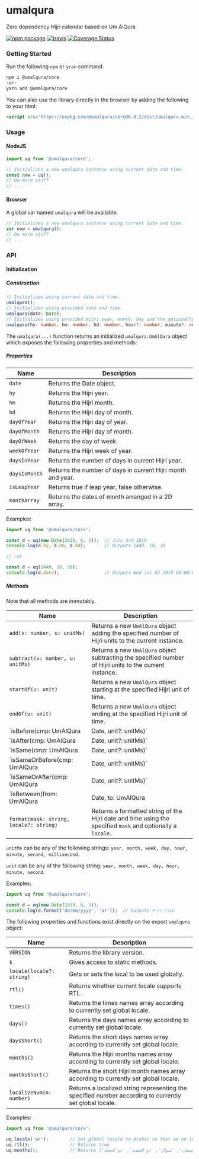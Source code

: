 # umalqura

Zero dependency Hijri calendar based on Um AlQura

[![npm package](https://img.shields.io/npm/v/@umalqura/core.svg)](https://www.npmjs.org/package/@umalqura/core)
[![travis](https://travis-ci.com/umalqura/umalqura.svg?branch=master)](https://travis-ci.com/umalqura/umalqura)
[![Coverage Status](https://coveralls.io/repos/github/umalqura/umalqura/badge.svg?branch=master)](https://coveralls.io/github/umalqura/umalqura?branch=master)

### Getting Started

Run the following `npm` or `yran` command:

```sh
npm i @umalqura/core
-or-
yarn add @umalqura/core
```

You can also use the library directly in the browser by adding the following to your html:

```html
<script src="https://unpkg.com/@umalqura/core@0.0.2/dist/umalqura.min.js"></script>
```

### Usage

#### NodeJS

```js
import uq from '@umalqura/core';

// Initializes a new umalqura instance using current date and time.
const now = uq();
// Do more stuff
// ...
```
#### Browser

A global var named `umalqura` will be available.

```js
// Initializes a new umalqura instance using current date and time.
var now = umalqura();
// Do more stuff
// ...
```

### API

#### Initialization

##### Construction

```ts
// Initializes using current date and time.
umalqura();
// Initializes using provided date and time.
umalqura(date: Date);
// Initializes using provided Hijri year, month, day and the optionally the provided time.
umalqura(hy: number, hm: number, hd: number, hour?: number, minute?: number, second?: number, millisecond?: number)
```

The `umalqura(...)` function returns an initialized `umalqura.UmAlQura` object which exposes the following properties and methods:

##### Properties

| Name          | Description                                                     |
|---------------|-----------------------------------------------------------------|
| `date`        | Returns the Date object.                                        |
| `hy`          | Returns the Hijri year.                                         |
| `hm`          | Returns the Hijri month.                                        |
| `hd`          | Returns the Hijri day of month.                                 |
| `dayOfYear`   | Returns the Hijri day of year.                                  |
| `dayOfMonth`  | Returns the Hijri day of month.                                 |
| `dayOfWeek`   | Returns the day of week.                                        |
| `weekOfYear`  | Returns the Hijri week of year.                                 |
| `daysInYear`  | Returns the number of days in current Hijri year.               |
| `daysInMonth` | Returns the number of days in current Hijri month and year.     |
| `isLeapYear`  | Returns true if leap year, false otherwise.                     |
| `monthArray`  | Returns the dates of month arranged in a 2D array.              |

Examples:

```js
import uq from '@umalqura/core';

const d = uq(new Date(2019, 6, 3));  // July 3rd 2019
console.log(d.hy, d.hm, d.hd);       // Outputs 1440, 10, 30

// -or

const d = uq(1440, 10, 30);
console.log(d.date);                 // Outputs Wed Jul 03 2019 00:00:00 TZ...
```

##### Methods

Note that all methods are immutably.

| Name                                                     | Description
|----------------------------------------------------------|----------------------------------------------------------------------------------------------
| `add(v: number, u: unitMs)`                              | Returns a new `UmAlQura` object adding the specified number of Hijri units to the current instance.
| `subtract(v: number, u: unitMs)`                         | Returns a new `UmAlQura` object subtracting the specified number of Hijri units to the current instance.
| `startOf(u: unit)`                                       | Returns a new `UmAlQura` object starting at the specified Hijri unit of time.
| `endOf(u: unit)`                                         | Returns a new `UmAlQura` object ending at the specified Hijri unit of time.
| `isBefore(cmp: UmAlQura|Date, unit?: unitMs)`            | Returns whether current instance is before `cmp`. Check can be pinned down to `unitMs` which defaults to milliseconds.
| `isAfter(cmp: UmAlQura|Date, unit?: unitMs)`             | Returns whether current instance is after `cmp`. Check can be pinned down to `unitMs` which defaults to milliseconds.
| `isSame(cmp: UmAlQura|Date, unit?: unitMs)`              | Returns whether current instance is same as `cmp`. Check can be pinned down to `unitMs` which defaults to milliseconds.
| `isSameOrBefore(cmp: UmAlQura|Date, unit?: unitMs)`      | Returns whether current instance is same as or before `cmp`. Check can be pinned down to `unitMs` which defaults to milliseconds.
| `isSameOrAfter(cmp: UmAlQura|Date, unit?: unitMs)`       | Returns whether current instance is same as or after `cmp`. Check can be pinned down to `unitMs` which defaults to milliseconds.
| `isBetween(from: UmAlQura|Date, to: UmAlQura|Date, fromIncl?: boo, toIncl?: boo unit?: unitMs)` | Returns whether current instance is between `from` and `to`. Check can be pinned down to `unitMs` which defaults to milliseconds. By, default the match is exclusive of both ends. This can be controlled via `fromIncl` and `toIncl`.
| `format(mask: string, locale?: string)`                  | Returns a formatted string of the Hijri date and time using the specified `mask` and optionally a `locale`.

`unitMs` can be any of the following strings: `year, month, week, day, hour, minute, second, millisecond`.

`unit` can be any of the following string: `year, month, week, day, hour, minute, second`.

Examples:

```js
import uq from '@umalqura/core';

const d = uq(new Date(2019, 6, 3));
console.log(d.format('dd/mm/yyyy', 'ar'));  // Outputs ٣٠/١٠/١٤٤٠
```
The following properties and functions exist directly on the export `umalqura` object:

| Name                        | Description
|-----------------------------|----------------------------------------------------------------------------------------------
| `VERSION`                   | Returns the library version.
| `$`                         | Gives access to static methods.
| `locale(locale?: string)`   | Gets or sets the local to be used globally.
| `rtl()`                     | Returns whether current locale supports RTL.
| `times()`                   | Returns the times names array according to currently set global locale.
| `days()`                    | Returns the days names array according to currently set global locale.
| `daysShort()`               | Returns the short days names array according to currently set global locale.
| `months()`                  | Returns the Hijri months names array according to currently set global locale.
| `monthsShort()`             | Returns the short Hijri month names array according to currently set global locale.
| `localizeNum(n: number)`    | Returns a localized string representing the specified number according to currently set global locale.

Examples:

```js
import uq from '@umalqura/core';

uq.locale('ar');        // Set global locale to Arabic so that we no longer need to specify a locale when calling format() function.
uq.rtl();               // Returns true
uq.months();            // Returns ['محرم', 'صفر', 'ربيع الأول', 'ربيع الثاني', 'جمادى الأولى', 'جمادى الآخرة', 'رجب', 'شعبان', 'رمضان', 'شوال', 'ذو القعدة', 'ذو الحجة']
```
